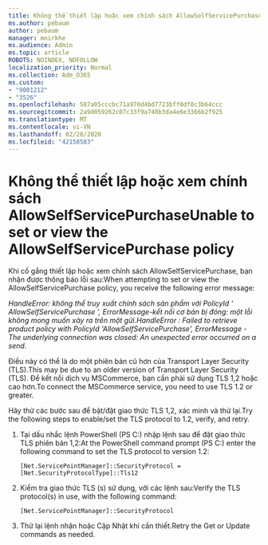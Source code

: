 ```yaml
---
title: Không thể thiết lập hoặc xem chính sách AllowSelfServicePurchase
ms.author: pebaum
author: pebaum
manager: mnirkhe
ms.audience: Admin
ms.topic: article
ROBOTS: NOINDEX, NOFOLLOW
localization_priority: Normal
ms.collection: Adm_O365
ms.custom:
- "9001212"
- "3526"
ms.openlocfilehash: 587a05cccbc71a970d4bd7723bff0df0c3b64ccc
ms.sourcegitcommit: 2a9d059262c07c33f9a740b3da4e6e3366b2f925
ms.translationtype: MT
ms.contentlocale: vi-VN
ms.lasthandoff: 02/20/2020
ms.locfileid: "42158583"
---
```

# <a name="unable-to-set-or-view-the-allowselfservicepurchase-policy"></a><span data-ttu-id="fa503-102">Không thể thiết lập hoặc xem chính sách AllowSelfServicePurchase</span><span class="sxs-lookup"><span data-stu-id="fa503-102">Unable to set or view the AllowSelfServicePurchase policy</span></span>

<span data-ttu-id="fa503-103">Khi cố gắng thiết lập hoặc xem chính sách AllowSelfServicePurchase, bạn nhận được thông báo lỗi sau:</span><span class="sxs-lookup"><span data-stu-id="fa503-103">When attempting to set or view the AllowSelfServicePurchase policy, you receive the following error message:</span></span>

<span data-ttu-id="fa503-104">*HandleError: không thể truy xuất chính sách sản phẩm với PolicyId ' AllowSelfServicePurchase ', ErrorMessage-kết nối cơ bản bị đóng: một lỗi không mong muốn xảy ra trên một gửi.*</span><span class="sxs-lookup"><span data-stu-id="fa503-104">*HandleError : Failed to retrieve product policy with PolicyId 'AllowSelfServicePurchase', ErrorMessage - The underlying connection was closed: An unexpected error occurred on a send.*</span></span>

<span data-ttu-id="fa503-105">Điều này có thể là do một phiên bản cũ hơn của Transport Layer Security (TLS).</span><span class="sxs-lookup"><span data-stu-id="fa503-105">This may be due to an older version of Transport Layer Security (TLS).</span></span> <span data-ttu-id="fa503-106">Để kết nối dịch vụ MSCommerce, bạn cần phải sử dụng TLS 1,2 hoặc cao hơn.</span><span class="sxs-lookup"><span data-stu-id="fa503-106">To connect the MSCommerce service, you need to use TLS 1.2 or greater.</span></span>  

<span data-ttu-id="fa503-107">Hãy thử các bước sau để bật/đặt giao thức TLS 1,2, xác minh và thử lại.</span><span class="sxs-lookup"><span data-stu-id="fa503-107">Try the following steps to enable/set the TLS protocol to 1.2, verify, and retry.</span></span>
 1. <span data-ttu-id="fa503-108">Tại dấu nhắc lệnh PowerShell (PS C:\) nhập lệnh sau để đặt giao thức TLS phiên bản 1,2:</span><span class="sxs-lookup"><span data-stu-id="fa503-108">At the PowerShell command prompt (PS C:\) enter the following command to set the TLS protocol to version 1.2:</span></span>

    `[Net.ServicePointManager]::SecurityProtocol = [Net.SecurityProtocolType]::Tls12`

2. <span data-ttu-id="fa503-109">Kiểm tra giao thức TLS (s) sử dụng, với các lệnh sau:</span><span class="sxs-lookup"><span data-stu-id="fa503-109">Verify the TLS protocol(s) in use, with the following command:</span></span>

    `[Net.ServicePointManager]::SecurityProtocol` 

3. <span data-ttu-id="fa503-110">Thử lại lệnh nhận hoặc Cập Nhật khi cần thiết.</span><span class="sxs-lookup"><span data-stu-id="fa503-110">Retry the Get or Update commands as needed.</span></span>

